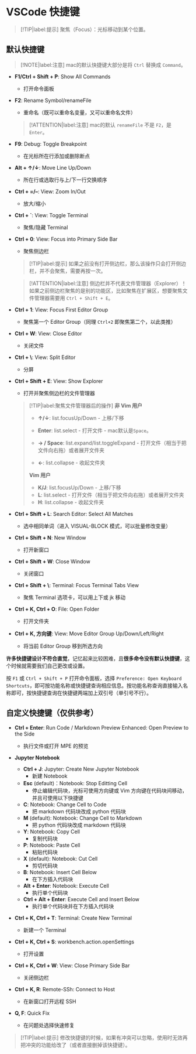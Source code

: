 # VSCode 快捷键

> [!TIP|label:提示]
> 聚焦（Focus）：光标移动到某个位置。

## 默认快捷键

> [!NOTE|label:注意]
> mac的默认快捷键大部分是将 `Ctrl` 替换成 `Command`。

- **F1/Ctrl + Shift + P**: Show All Commands
  - 打开命令面板
- **F2**: Rename Symbol/renameFile
  - 重命名（既可以重命名变量，又可以重命名文件）

  > [!ATTENTION|label:注意]
  > mac的默认 `renameFile` 不是 `F2`，是 `Enter`。

- **F9**: Debug: Toggle Breakpoint
  - 在光标所在行添加或删除断点
- **Alt + ↑/↓**: Move Line Up/Down
  - 所在行或选取行与上/下一行交换顺序
- **Ctrl + =/&ndash;**: View: Zoom In/Out
  - 放大/缩小
- **Ctrl + `**: View: Toggle Terminal
  - 聚焦/隐藏 Terminal
- **Ctrl + 0**: View: Focus into Primary Side Bar
  - 聚焦侧边栏

  > [!TIP|label:提示]
  > 如果之前没有打开侧边栏，那么该操作只会打开侧边栏，并不会聚焦，需要再按一次。

  > [!ATTENTION|label:注意]
  > 侧边栏并不代表文件管理器（Explorer）！如果之前侧边栏聚焦的是别的功能区，比如聚焦在扩展区，想要聚焦文件管理器需要用 `Ctrl + Shift + E`。

- **Ctrl + 1**: View: Focus First Editor Group
  - 聚焦第一个 Editor Group（同理 `Ctrl+2` 即聚焦第二个，以此类推）
- **Ctrl + W**: View: Close Editor
  - 关闭文件
- **Ctrl + \\**: View: Split Editor
  - 分屏
- **Ctrl + Shift + E**: View: Show Explorer
  - 打开并聚焦侧边栏的文件管理器

  > [!TIP|label:聚焦文件管理器后的操作]
  > **非 Vim 用户**
  > - **↑/↓**: list.focusUp/Down 
      - 上移/下移
  > - **Enter**: list.select
      - 打开文件
      - mac默认是`Space`。
  >
  > - **→ / Space**: list.expand/list.toggleExpand
      - 打开文件（相当于把文件向右拖）或者展开文件夹
  > - **←**: list.collapse
      - 收起文件夹
  >
  > **Vim 用户**
  > - **K/J**: list.focusUp/Down
      - 上移/下移 
  > - **L**: list.select
      - 打开文件（相当于把文件向右拖）或者展开文件夹
  > - **H**: list.collapse
      - 收起文件夹

- **Ctrl + Shift + L**: Search Editor: Select All Matches
  - 选中相同单词（进入 VISUAL-BLOCK 模式，可以批量修改变量）
- **Ctrl + Shift + N**: New Window
  - 打开新窗口
- **Ctrl + Shift + W**: Close Window
  - 关闭窗口
- **Ctrl + Shift + \\**: Terminal: Focus Terminal Tabs View
  - 聚焦 Terminal 选项卡，可以用上下或 jk 移动
- **Ctrl + K, Ctrl + O**: File: Open Folder
  - 打开文件夹
- **Ctrl + K, 方向键**: View: Move Editor Group Up/Down/Left/Right
  - 将当前 Editor Group 移到所选方向

**许多快捷键设计不符合直觉**，记忆起来比较困难，且**很多命令没有默认快捷键**，这个时候就需要我们自己更改或设置。

按 `F1` 或 `Ctrl + Shift + P` 打开命令面板，选择 `Preference: Open Keyboard Shortcuts`，即可按功能名称或快捷键查询相应信息。按功能名称查询直接输入名称即可，按快捷键查询在快捷键两端加上双引号（单引号不行）。

## 自定义快捷键（仅供参考）

- **Ctrl + Enter**: Run Code / Markdown Preview Enhanced: Open Preview to the Side
  - 执行文件或打开 MPE 的预览
- **Jupyter Notebook**
  - **Ctrl + J**: Jupyter: Create New Jupyter Notebook
    - 新建 Notebook
  - **Esc** (default)：Notebook: Stop Editting Cell
    - 停止编辑代码块，光标可使用方向键或 Vim 方向键在代码块间移动，并且可使用以下快捷键
  - **C**: Notebook: Change Cell to Code
    - 把 markdown 代码块改成 python 代码块
  - **M** (default): Notebook: Change Cell to Markdown
    - 把 python 代码块改成 markdown 代码块
  - **Y**: Notebook: Copy Cell
    - 复制代码块
  - **P**: Notebook: Paste Cell
    - 粘贴代码块
  - **X** (default): Notebook: Cut Cell
    - 剪切代码块
  - **B**: Notebook: Insert Cell Below
    - 在下方插入代码块
  - **Alt + Enter**: Notebook: Execute Cell
    - 执行单个代码块
  - **Ctrl + Alt + Enter**: Execute Cell and Insert Below
    - 执行单个代码块并在下方插入代码块

- **Ctrl + K, Ctrl + T**: Terminal: Create New Terminal
  - 新建一个 Terminal
- **Ctrl + K, Ctrl + S**: workbench.action.openSettings
  - 打开设置
- **Ctrl + K, Ctrl + W**: View: Close Primary Side Bar
  - 关闭侧边栏
- **Ctrl + K, R**: Remote-SSh: Connect to Host
  - 在新窗口打开远程 SSH
- **Q, F**: Quick Fix
  - 在问题处选择快速修复

> [!TIP|label:提示]
> 修改快捷键的时候，如果有冲突可以忽略，使用时无效再把冲突的功能给改了（或者直接删掉该快捷键）。

